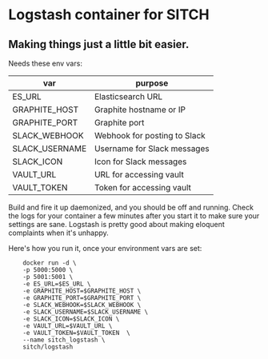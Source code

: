 # Logstash container for SITCH
## Making things just a little bit easier.

Needs these env vars:

| var            | purpose                       |
|----------------|-------------------------------|
| ES_URL         | Elasticsearch URL             |
| GRAPHITE_HOST  | Graphite hostname or IP       |
| GRAPHITE_PORT  | Graphite port                 |
| SLACK_WEBHOOK  | Webhook for posting to Slack  |
| SLACK_USERNAME | Username for Slack messages   |
| SLACK_ICON     | Icon for Slack messages       |
| VAULT_URL      | URL for accessing vault       |
| VAULT_TOKEN    | Token for accessing vault     |

Build and fire it up daemonized, and you should be off and running.  Check the
logs for your container a few minutes after you start it to make sure your
settings are sane.  Logstash is pretty good about making eloquent complaints
when it's unhappy.

Here's how you run it, once your environment vars are set:

        docker run -d \
        -p 5000:5000 \
        -p 5001:5001 \
        -e ES_URL=$ES_URL \
        -e GRAPHITE_HOST=$GRAPHITE_HOST \
        -e GRAPHITE_PORT=$GRAPHITE_PORT \
        -e SLACK_WEBHOOK=$SLACK_WEBHOOK \
        -e SLACK_USERNAME=$SLACK_USERNAME \
        -e SLACK_ICON=$SLACK_ICON \
        -e VAULT_URL=$VAULT_URL \
        -e VAULT_TOKEN=$VAULT_TOKEN  \
        --name sitch_logstash \
        sitch/logstash
